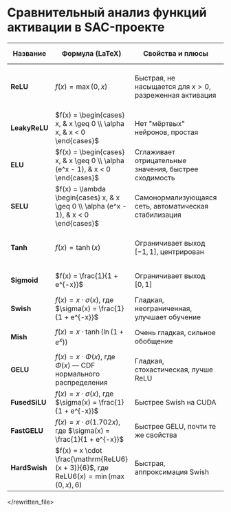 # Сравнительный анализ функций активации в SAC-проекте

| Название         | Формула (LaTeX)                                                                 | Свойства и плюсы                         | Научная роль в RL/NN                | Где обычно применяется              |
|------------------|---------------------------------------------------------------------------------|------------------------------------------|-------------------------------------|-------------------------------------|
| **ReLU**         | $f(x) = \max(0, x)$                                                             | Быстрая, не насыщается для $x>0$, разреженная активация | Ускоряет обучение, предотвращает затухание градиентов | Скрытые слои MLP/LSTM              |
| **LeakyReLU**    | $f(x) = \begin{cases} x, & x \geq 0 \\ \alpha x, & x < 0 \end{cases}$       | Нет "мёртвых" нейронов, простая          | Сохраняет градиент для отрицательных значений | Скрытые слои, часто в RL           |
| **ELU**          | $f(x) = \begin{cases} x, & x \geq 0 \\ \alpha (e^x - 1), & x < 0 \end{cases}$ | Сглаживает отрицательные значения, быстрее сходимость | Улучшает обучение, уменьшает смещение | Скрытые слои, иногда выходы критика |
| **SELU**         | $f(x) = \lambda \begin{cases} x, & x \geq 0 \\ \alpha (e^x - 1), & x < 0 \end{cases}$ | Самонормализующаяся сеть, автоматическая стабилизация | Поддерживает нормализацию активаций | Глубокие сети, редко в RL           |
| **Tanh**         | $f(x) = \tanh(x)$                                                               | Ограничивает выход $[-1, 1]$, центрирован | Для выходных слоёв политики (актор) | Выходные слои, иногда скрытые       |
| **Sigmoid**      | $f(x) = \frac{1}{1 + e^{-x}}$                                                   | Ограничивает выход $[0, 1]$            | Для вероятностных выходов           | Выходные слои, бинарные задачи      |
| **Swish**        | $f(x) = x \cdot \sigma(x)$, где $\sigma(x) = \frac{1}{1 + e^{-x}}$           | Гладкая, неограниченная, улучшает обучение | Улучшает обобщение, гибкая          | Современные глубокие сети           |
| **Mish**         | $f(x) = x \cdot \tanh(\ln(1 + e^x))$                                          | Очень гладкая, сильное обобщение         | Улучшает эксплорацию, smoothness     | Современные RL/vision сети          |
| **GELU**         | $f(x) = x \cdot \Phi(x)$, где $\Phi(x)$ — CDF нормального распределения       | Гладкая, стохастическая, лучше ReLU      | Улучшает обучение, часто в NLP       | Transformers, современные RL        |
| **FusedSiLU**    | $f(x) = x \cdot \sigma(x)$, где $\sigma(x) = \frac{1}{1 + e^{-x}}$           | Быстрее Swish на CUDA                    | Как Swish, но быстрее               | Современные CUDA-сети               |
| **FastGELU**     | $f(x) = x \cdot \sigma(1.702x)$, где $\sigma(x) = \frac{1}{1 + e^{-x}}$      | Быстрее GELU, почти те же свойства       | Быстрое обучение, smoothness         | Transformers, RL                    |
| **HardSwish**    | $f(x) = x \cdot \frac{\mathrm{ReLU6}(x + 3)}{6}$, где $\mathrm{ReLU6}(x) = \min(\max(0, x), 6)$ | Быстрая, аппроксимация Swish             | Быстрое обучение, экономия ресурсов  | Mobile/embedded, RL                 |

</rewritten_file> 